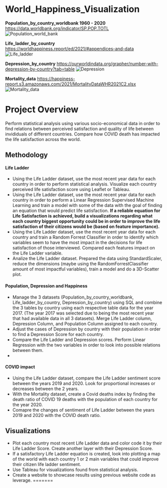 # World_Happiness_Visualization

**Population_by_country_worldbank 1960 - 2020**
https://data.worldbank.org/indicator/SP.POP.TOTL
![Population_world_bank](https://user-images.githubusercontent.com/85839235/140621692-48d6e6bc-82bf-4dcb-91a3-848204cf9eef.png)


**Life_ladder_by_country**
https://worldhappiness.report/ed/2021/#appendices-and-data
![Life_ladder](https://user-images.githubusercontent.com/85839235/140621693-465df65b-a2e8-49fe-907c-1e273fd1a5e6.png)


**Depression_by_country**
https://ourworldindata.org/grapher/number-with-depression-by-country?tab=table
![Depression](https://user-images.githubusercontent.com/85839235/140621694-7afc42fe-8cfd-4911-a043-dc75f777e1c8.png)


**Mortality_data**
https://happiness-report.s3.amazonaws.com/2021/MortalityDataWHR2021C2.xlsx
![Mortality_data](https://user-images.githubusercontent.com/85839235/140624246-cc5269ce-d8d8-41ae-b945-9a965930e108.png)



# Project Overview
Perform statistical analysis using various socio-economical data in order to find relations between perceived satisfaction and quality of life between invididuals of different countries. Compare how COVID death has impacted the life satisfaction across the world.  

## Methodology
#### Life Ladder ####
  - Using the Life Ladder dataset, use the most recent year data for each country in order to perform statistical analysis. Visualize each country perceived life satisfaction score using Leaflet or Tableau. 
  - Using the Life Ladder dataset, use the most recent year data for each country in order to perform a Linear Regression Supervised Machine Learning and train a model with some of the data with the goal of finding an equation that would predict life satisfaction. **If a reliable equation for Life Satisfaction is achieved, build a visualizations regarding what each country biggest opportunity could be in order to improve the life satisfaction of their citizens would be (based on feature importance).**
  - Using the Life Ladder dataset, use the most recent year data for each country and train a Random Forrest Classifier in order to identify which variables seem to have the most impact in the decisions for life satisfaction of those interviewed. Compared each features impact on the Life Ladder variable. 
  - Analize the Life Ladder dataset. Prepared the data using StandardScaler, reduce the dimensions (maybe using the RandomForrestClassifier amount of most impactful variables), train a model and do a 3D-Scatter plot.  
  
#### Population, Depression and Happiness ####
  - Manage the 3 datasets (Population_by_country_worldbank, Life_ladder_by_country, Depression_by_country) using SQL and combine the 3 tables by country using each respective table data for the year 2017. (The year 2017 was selected due to being the most recent year that had available data in all 3 datasets). Merge Life Ladder column, Depression Column, and Population Column assigned to each country. 
  - Adjust the cases of Depression by country with their population in order to find a Depression Score for each country. 
  - Compare the Life Ladder and Depression scores. Perform Linear Regression with the two variables in order to look into possible relations between them. 
  - 


#### COVID impact ####
  - Using the Life Ladder dataset, compare the Life Ladder sentiment score between the years 2019 and 2020. Look for proportional increases or decreases between the 2 years. 
  - With the Mortality dataset, create a Covid deaths index by finding the death ratio of COVID 19 deaths with the population of each country for the year 2020. 
  - Comapre the changes of sentiment of Life Ladder between the years 2019 and 2020 with the COVID death ratio. 

## Visualizations
  - Plot each country most recent Life Ladder data and color code it by their Life Ladder Score. Create another layer with their Depression Score. 
  - If a satisfactory Life Ladder equation is created, look into plotting a map of the world with each country 1 or 2 main variables that could improve their citizen life ladder sentiment. 
  - Use Tableau for visualizations found from statistical analysis. 
  - Create a website to showcase results using previous website code as leverage. 
=======
